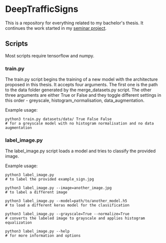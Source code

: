 # DeepTrafficSigns
This is a repository for everything related to my bachelor's thesis. It continues the work started in my [seminar project](github.com/harmanea/DeepTraffic).

## Scripts

Most scripts require tensorflow and numpy.

### train.py

The train.py script begins the training of a new model with the architecture proposed in this thesis. It accepts four arguments. The first one is the path to the data folder generated by the merge_datasets.py script. The other three arguments are either True or False and they toggle different settings in this order - greyscale, histogram_normalisation, data_augmentation.

Example usage:

    python3 train.py datasets/data/ True False False
    # for a greyscale model with no histogram normalisation and no data augmentation

### label_image.py

The label_image.py script loads a model and tries to classify the provided image.

Example usage:

    python3 label_image.py
    # to label the provided example_sign.jpg
   
    python3 label_image.py --image=another_image.jpg
    # to label a different image
   
    python3 label_image.py --model=path/to/another_model.h5
    # to load a different keras model for the classification
   
    python3 label_image.py --grayscale=True --normalize=True
    # converts the labeled image to grayscale and applies histogram equalization
   
    python3 label_image.py --help
    # for more information and options
